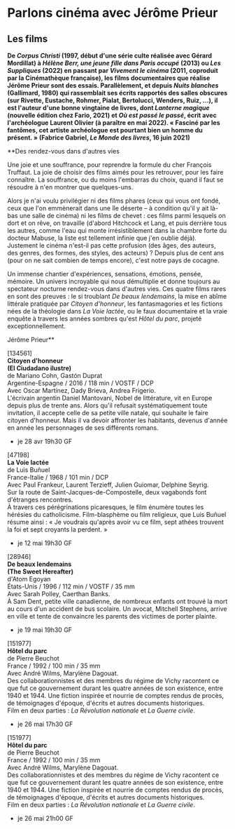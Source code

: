 # Parlons cinéma avec Jérôme Prieur

## Les films

**De _Corpus Christi_ (1997, début d'une série culte réalisée avec Gérard Mordillat) à _Hélène Berr, une jeune fille dans Paris occupé_ (2013) ou _Les Suppliques_ (2022) en passant par _Vivement le cinéma_ (2011, coproduit par la Cinémathèque française), les films documentaires que réalise Jérôme Prieur sont des essais. Parallèlement, et depuis _Nuits blanches_ (Gallimard, 1980) qui rassemblait ses écrits rapportés des salles obscures (sur Rivette, Eustache, Rohmer, Pialat, Bertolucci, Wenders, Ruiz, ...), il est l'auteur d'une bonne vingtaine de livres, dont _Lanterne magique_ (nouvelle édition chez Fario, 2021) et _Où est passé le passé_, écrit avec l'archéologue Laurent Olivier (à paraître en mai 2022).
« Fasciné par les fantômes, cet artiste archéologue est pourtant bien un homme du présent. » (Fabrice Gabriel, _Le Monde des livres_, 16 juin 2021)**

**Des rendez-vous dans d'autres vies

Une joie et une souffrance, pour reprendre la formule du cher François Truffaut. La joie de choisir des films aimés pour les retrouver, pour les faire connaître. La souffrance, ou du moins l'embarras du choix, quand il faut se résoudre à n'en montrer que quelques-uns.

Alors je n'ai voulu privilégier ni des films phares (ceux qui vous ont fondé, ceux que l'on emmènerait dans une île déserte – à condition qu'il y ait là-bas une salle de cinéma) ni les films de chevet : ces films parmi lesquels on dort et on rêve, on travaille (d'abord Hitchcock et Lang, et puis derrière tous les autres, comme l'eau qui monte irrésistiblement dans la chambre forte du docteur Mabuse, la liste est tellement infinie que j'en oublie déjà). Justement le cinéma n'est-il pas cette profusion (des âges, des auteurs, des genres, des formes, des styles, des acteurs) ? Depuis plus de cent ans (pour on ne sait combien de temps encore), c'est notre pays de cocagne.

Un immense chantier d'expériences, sensations, émotions, pensée, mémoire. Un univers incroyable qui nous démultiplie et donne toujours au spectateur nocturne rendez-vous dans d'autres vies. Ces quatre films rares en sont des preuves : le si troublant _De beaux lendemains_, la mise en abîme littérale pratiquée par _Citoyen d'honneur_, les fantasmagories et les fictions nées de la théologie dans _La Voie lactée_, ou le faux documentaire et la vraie enquête à travers les années sombres qu'est _Hôtel du parc_, projeté exceptionnellement.

Jérôme Prieur**

[134561]  
**Citoyen d'honneur**  
**(El Ciudadano ilustre)**  
de Mariano Cohn, Gastón Duprat  
Argentine-Espagne / 2016 / 118 min / VOSTF / DCP  
Avec Oscar Martínez, Dady Brieva, Andrea Frigerio.  
L'écrivain argentin Daniel Mantovani, Nobel de littérature, vit en Europe depuis plus de trente ans. Alors qu'il refusait systématiquement toute invitation, il accepte celle de sa petite ville natale, qui souhaite le faire citoyen d'honneur. Mais il va devoir affronter les habitants, devenus d'année en année les personnages de ses différents romans.

- je 28 avr 19h30 GF

[47198]  
**La Voie lactée**  
de Luis Buñuel  
France-Italie / 1968 / 101 min / DCP  
Avec Paul Frankeur, Laurent Terzieff, Julien Guiomar, Delphine Seyrig.  
Sur la route de Saint-Jacques-de-Compostelle, deux vagabonds font d'étranges rencontres.  
À travers ces pérégrinations picaresques, le film énumère toutes les hérésies du catholicisme. Film-blasphème ou film religieux, que Luis Buñuel résume ainsi : « Je voudrais qu'après avoir vu ce film, sept athées trouvent la foi et sept croyants la perdent. »

- je 12 mai 19h30 GF

[28946]  
**De beaux lendemains**  
**(The Sweet Hereafter)**  
d'Atom Egoyan  
États-Unis / 1996 / 112 min / VOSTF / 35 mm  
Avec Sarah Polley, Caerthan Banks.  
À Sam Dent, petite ville canadienne, de nombreux enfants ont trouvé la mort au cours d'un accident de bus scolaire. Un avocat, Mitchell Stephens, arrive en ville et tente de convaincre les parents des victimes de porter plainte.

- je 19 mai 19h30 GF

[151977]  
**Hôtel du parc**  
de Pierre Beuchot  
France / 1992 / 100 min / 35 mm  
Avec André Wilms, Marylène Dagouat.  
Des collaborationnistes et des membres du régime de Vichy racontent ce que fut ce gouvernement durant les quatre années de son existence, entre 1940 et 1944. Une fiction inspirée et nourrie de comptes rendus de procès, de témoignages d'époque, d'écrits et autres documents historiques.  
Film en deux parties : _La Révolution nationale_ et _La Guerre civile_.

- je 26 mai 17h30 GF

[151977]  
**Hôtel du parc**  
de Pierre Beuchot  
France / 1992 / 100 min / 35 mm  
Avec André Wilms, Marylène Dagouat.  
Des collaborationnistes et des membres du régime de Vichy racontent ce que fut ce gouvernement durant les quatre années de son existence, entre 1940 et 1944. Une fiction inspirée et nourrie de comptes rendus de procès, de témoignages d'époque, d'écrits et autres documents historiques.  
Film en deux parties : _La Révolution nationale_ et _La Guerre civile_.

- je 26 mai 21h00 GF


